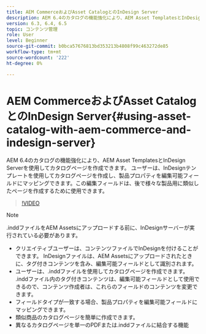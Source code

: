 ```yaml
---
title: AEM CommerceおよびAsset CatalogとのInDesign Server
description: AEM 6.4のカタログの機能強化により、AEM Asset TemplatesとInDesign Serverを使用してカタログページを作成できます。  ユーザーは、InDesignテンプレートを使用してカタログページを作成し、製品プロパティを編集可能フィールドにマッピングできます。この編集フィールドは、後で様々な製品用に類似したページを作成するために使用できます。
version: 6.3, 6.4, 6.5
topic: コンテンツ管理
role: User
level: Beginner
source-git-commit: b0bca57676813bd353213b4808f99c463272de85
workflow-type: tm+mt
source-wordcount: '222'
ht-degree: 0%

---
```



# AEM CommerceおよびAsset CatalogとのInDesign Server{#using-asset-catalog-with-aem-commerce-and-indesign-server}

AEM 6.4のカタログの機能強化により、AEM Asset TemplatesとInDesign Serverを使用してカタログページを作成できます。  ユーザーは、InDesignテンプレートを使用してカタログページを作成し、製品プロパティを編集可能フィールドにマッピングできます。この編集フィールドは、後で様々な製品用に類似したページを作成するために使用できます。

>[!VIDEO](https://video.tv.adobe.com/v/22540/)

>[!NOTE]
>
>\.inddファイルをAEM Assetsにアップロードする前に、InDesignサーバーが実行されている必要があります。

* クリエイティブユーザーは、コンテンツファイルでInDesignを付けることができます。 InDesignファイルは、AEM Assetsにアップロードされたときに、タグ付きコンテンツを含み、編集可能フィールドとして識別されます。
* ユーザーは、\.inddファイルを使用してカタログページを作成できます。 \.inddファイル内のタグ付きコンテンツは、編集可能フィールドとして使用できるので、コンテンツ作成者は、これらのフィールドのコンテンツを変更できます。
* フィールドタイプが一致する場合、製品プロパティを編集可能フィールドにマッピングできます。
* 類似商品のカタログページを簡単に作成できます。
* 異なるカタログページを単一のPDFまたは\.inddファイルに結合する機能
